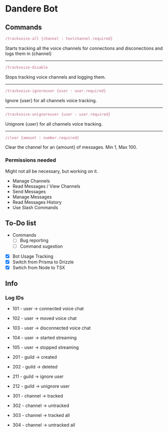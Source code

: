 # Dandere Bot

## Commands

```ts
/trackvoice-all {channel : textchannel.required}
```

Starts tracking all the voice channels for connections and disconections and logs them in {channel}

---

```ts
/trackvoice-disable
```

Stops tracking voice channels and logging them.

---

```ts
/trackvoice-ignoreuser {user : user.required}
```

Ignore {user} for all channels voice tracking.

---

```ts
/trackvoice-unignoreuser {user : user.required}
```

Unignore {user} for all channels voice tracking.

---

```ts
/clear {amount : number.required}
```

Clear the channel for an {amount} of messages. Min 1, Max 100.

### Permissions needed

Might not all be necessary, but working on it.

- Manage Channels
- Read Messages / View Channels
- Send Messages
- Manage Messages
- Read Messages History
- Use Slash Commands

## To-Do list

- Commands
  - [ ] Bug reporting
  - [ ] Command sugestion
- [x] Bot Usage Tracking
- [x] Switch from Prisma to Drizzle
- [x] Swtich from Node to TSX

## Info

### Log IDs

- 101 - user -> connected voice chat
- 102 - user -> moved voice chat
- 103 - user -> disconnected voice chat
- 104 - user -> started streaming
- 105 - user -> stopped streaming

- 201 - guild -> created
- 202 - guild -> deleted
- 211 - guild -> ignore user
- 212 - guild -> unignore user

- 301 - channel -> tracked
- 302 - channel -> untracked
- 303 - channel -> tracked all
- 304 - channel -> untracked all
